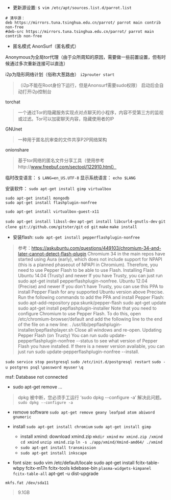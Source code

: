 + 更新源设置:
`$ vim /etc/apt/sources.list.d/parrot.list`
```
# 清华源：
deb https://mirrors.tuna.tsinghua.edu.cn/parrot/ parrot main contrib non-free
#deb-src https://mirrors.tuna.tsinghua.edu.cn/parrot/ parrot main contrib non-free
```

+ 匿名模式
AnonSurf（匿名模式）

Anonymous为全局tor代理（由于众所周知的原因，需要做一些前置设置，但有时候通过多次重新连接可以直连）

i2p为隐形网络计划（俗称大葱路由）
`i2prouter start`

> （i2p不能在Root身份下运行，但是Anonsurf需要sudo权限）
> 启动后会自动打开i2p控制台

torchat
> 一个通过Tor的隐藏服务实现点对点聊天的小程序，内容不受第三方的监视或过滤。Tor可以加密聊天内容，隐藏使用者的IP

GNUnet
> 一种用于匿名抗审查的文件共享P2P网络架构

onionshare
> 基于tor网络的匿名文件分享工具（使用参考http://www.freebuf.com/sectool/122910.html）

临时改变语言：
`$ LANG=en_US.UTF-8`
显示系统语言：
`echo $LANG`

安装软件：
`sudo apt-get install gimp virtualbox`

```
sudo apt-get install mongodb
sudo apt-get install flashplugin-nonfree 
```

`sudo apt-get install virtualbox-guest-x11`


`sudo apt-get install libssl-dev`
`apt-get install libcurl4-gnutls-dev`
`git clone git://github.com/gitster/git`
`cd git`
`make`
`make install`

+ 安装flash:
`sudo apt-get install pepperflashplugin-nonfree`
> 参考：https://askubuntu.com/questions/449103/chromium-34-and-later-cannot-detect-flash-plugin
Chromium 34 in the main repos have started using Aura (early), which does not include support for NPAPI (this is a planned phaseout of NPAPI in Chromium). Therefore, you need to use Pepper Flash to be able to use Flash.
Installing Flash
Ubuntu 14.04 (Trusty) and newer
If you have Trusty, you can just run sudo apt-get install pepperflashplugin-nonfree.
Ubuntu 12.04 (Precise) and newer
If you don't have Trusty, you can use this PPA to install Pepper Flash for any supported Ubuntu version above Precise. Run the following commands to add the PPA and install Pepper Flash:
sudo apt-add-repository ppa:skunk/pepper-flash
sudo apt-get update
sudo apt-get install pepflashplugin-installer
Note that you need to configure Chromium to use Pepper Flash. To do this, open /etc/chromium-browser/default and add the following line to the end of the file on a new line:
. /usr/lib/pepflashplugin-installer/pepflashplayer.sh
Close all windows and re-open.
Updating Pepper Flash (on Trusty)
You can run sudo update-pepperflashplugin-nonfree --status to see what version of Pepper Flash you have installed. If there is a newer version available, you can just run sudo update-pepperflashplugin-nonfree --install.



`sudo service stop postgresql`
`sudo /etc/init.d/postgresql restart`
`sudo -u postgres psql`
`\password myuser`
`\q`

msf: Database not connected


+ sudo apt-get remove ...
> dpkg 被中断，您必须手工运行 ‘sudo dpkg --configure -a’ 解决此问题。
`sudo dpkg --configure -a`

+ remove software
`sudo apt-get remove geany leafpad atom abiword gnumeric`

+ install
`sudo apt-get install chromium`
`sudo apt-get install gimp`
    + install xmind:
download xmind.zip
`mkdir xmind`
`mv xmind.zip /xmind`
`cd xmind`
`unzip xmind.zip`
`ln -s ./app/xmind/Xmind-amd64/ ./xmind`
    + `sudo apt-get install transmission`
    + `sudo apt-get install inkscape`




+ font size:
sudo vim /etc/default/locale
sudo apt-get install fcitx-table-wbpy
fcitx-m17n fcitx-tools kdebase-bin `plasma-widgets-kimpanel fcitx-table-all`
apt-get -u dist-upgrade

`mkfs.fat /dev/sda11`
> 9.1GB

